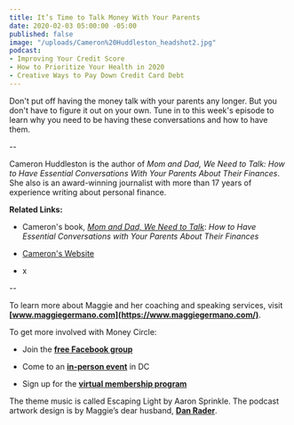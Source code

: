 ```yaml
---
title: It’s Time to Talk Money With Your Parents
date: 2020-02-03 05:00:00 -05:00
published: false
image: "/uploads/Cameron%20Huddleston_headshot2.jpg"
podcast:
- Improving Your Credit Score
- How to Prioritize Your Health in 2020
- Creative Ways to Pay Down Credit Card Debt
---
```


Don't put off having the money talk with your parents any longer. But you don't have to figure it out on your own. Tune in to this week's episode to learn why you need to be having these conversations and how to have them.

--

Cameron Huddleston is the author of *Mom and Dad, We Need to Talk: How to Have Essential Conversations With Your Parents About Their Finances*. She also is an award-winning journalist with more than 17 years of experience writing about personal finance.

**Related Links:**

* Cameron's book, *[Mom and Dad, We Need to Talk](https://www.amazon.com/Mom-Dad-Need-Talk-Conversations/dp/111953836X)*: *How to Have Essential Conversations with Your Parents About Their Finances*

* [Cameron's Website](https://cameronhuddleston.com/)

* x

--

To learn more about Maggie and her coaching and speaking services, visit **[www.maggiegermano.com](https://www.maggiegermano.com/)**.

To get more involved with Money Circle:

* Join the **[free Facebook group](https://www.facebook.com/groups/MoneyCircleGroup)**

* Come to an **[in-person event](https://www.maggiegermano.com/moneycircle/)** in DC

* Sign up for the **[virtual membership program](https://maggiegermano.podia.com/inner-circle)**

The theme music is called Escaping Light by Aaron Sprinkle. The podcast artwork design is by Maggie’s dear husband, **[Dan Rader](https://danrdesign.com/)**.